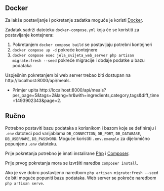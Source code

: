 ## Docker

Za lakše postavljanje i pokretanje zadatka moguće je koristi [Docker](https://docs.docker.com/engine/install/).

Zadatak sadrži datoteku `docker-compose.yml` koja će se koristiti za postavljanje kontejnera:
1. Pokretanjem `docker compose build` se postavljaju potrebni kontejneri
2. `docker compose up -d` pokreće kontejnere
3. `docker compose exec jela_svijeta_web_server php artisan migrate:fresh --seed` pokreće migracije i dodaje podatke u bazu podataka

Uspješnim pokretanjem bi web server trebao biti dostupan na http://localhost:8000/api/meals.

- Primjer upita http://localhost:8000/api/meals?per_page=5&tags=2&lang=hr&with=ingredients,category,tags&diff_time=1493902343&page=2.

## Ručno

Potrebno postaviti bazu podataka s korisnikom i bazom koje se definiraju i `.env` 
datoteci pod varijablama 
    `DB_CONNECTION`,
    `DB_PORT`,
    `DB_DATABASE`,
    `DB_USERNAME`,
    `DB_PASSWORD`.
Moguće koristiti `.env.example` za dijelomično popunjenu `.env` datoteku.

Prije pokretanja potrebno je imati instalirane 
[Php](https://www.php.net/manual/en/install.php) i [Composer](https://getcomposer.org/).

Prije prvog pokretanja mora se izvršiti naredba `composer install`.

Ako je sve dobro postavljeno naredbom `php artisan migrate:fresh --seed` će biti moguće popuniti bazu podataka.
Web server se pokreće naredbom `php artisan serve`.
